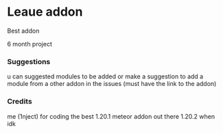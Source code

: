 # Leaue addon

Best addon

6 month project

### Suggestions
u can suggested modules to be added or make a suggestion to add a module from a other addon in the issues (must have the link to the addon)

### Credits
me (1nject) for coding the best 1.20.1 meteor addon out there
1.20.2 when idk
